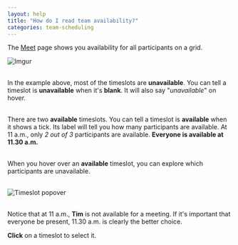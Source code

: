 ```yaml
---
layout: help
title: "How do I read team availability?"
categories: team-scheduling
---
```



The [Meet](https://freebusy.io/meet) page shows you availability for all participants on a grid.
<br>

![Imgur](http://i.imgur.com/USCvTP6.png)
<br><br>

In the example above, most of the timeslots are **unavailable**.
You can tell a timeslot is **unavailable** when it's **blank**. It will also say "*unavailable*" on hover.
<br><br>

There are two **available** timeslots.
You can tell a timeslot is **available** when it shows a tick. Its label will tell you how many participants are available.
At 11 a.m., only *2 out of 3* participants are available. **Everyone is available at 11.30 a.m.**
<br><br>

When you hover over an **available** timeslot, you can explore which participants are unavailable.
<br><br>

![Timeslot popover](http://i.imgur.com/pz84JQX.png)
<br><br>

Notice that at 11 a.m., **Tim** is not available for a meeting.
If it's important that everyone be present, 11.30 a.m. is clearly the better choice.

**Click** on a timeslot to select it.
